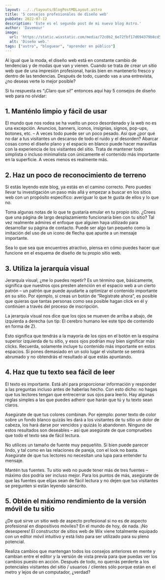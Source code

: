 ```yaml
---
layout: ../../layouts/BlogPostMDLayout.astro
title: '5 consejos profesionales de diseño web'
pubDate: 2022-07-12
description: 'Este es el segundo post de mi nuevo blog Astro.'
author: 'Davemour'
image:
  url: 'https://static.wixstatic.com/media/72c0b2_6e72fbf17d694379b8cd51db5ecbef7d~mv2.jpg/v1/fill/w_584,h_334,al_c,lg_1,q_80,enc_auto/72c0b2_6e72fbf17d694379b8cd51db5ecbef7d~mv2.jpg'
  alt: 'Diseño web.'
tags: ["astro", "bloguear", "aprender en público"]
---
```


Al igual que la moda, el diseño web está en constante cambio de tendencias y de modas que van y vienen. Cuando se trata de crear un sitio web que de una impresión profesional, harás bien en mantenerlo fresco y dentro de las tendencias. Después de todo, cuando vas a una entrevista, ¿no deseas verte lo mejor posible?

Si tu respuesta es “¡Claro que si!” entonces aquí hay 5 consejos de diseño web para no olvidar:

## 1. Manténlo limpio y fácil de usar

El mundo que nos rodea se ha vuelto un poco desordenado y la web no es una excepción. Anuncios, banners, iconos, insignias, signos, pop-ups, botones, etc. – A veces todo puede ser un poco pesado. Así que ¿por qué no dar a tus visitantes un descanso de todo el ruido y el desorden? Abarcar cosas como el diseño plano y el espacio en blanco puede hacer maravillas con la experiencia de los visitantes del sitio. Trata de mantener todo simplista o incluso minimalista con únicamente el contenido más importante en la superficie. A veces menos es realmente más.

## 2. Haz un poco de reconocimiento de terreno

Si estás leyendo este blog, ya estás en el camino correcto. Pero puedes llevar tu investigación un paso más allá y empezar a buscar en los sitios web con un propósito específico: averiguar lo que te gusta de ellos y lo que no.

Toma algunas notas de lo que te gustaría emular en tu propio sitio. ¿Crees que una página de largo desplazamiento funcionaría bien con tu sitio? Tal vez realmente admires el enfoque que alguien haya utilizado para desarrollar su página de contacto. Puede ser algo tan pequeño como la imitación del uso de un icono de flecha que apunte a un mensaje importante.

Sea lo que sea que encuentres atractivo, piensa en cómo puedes hacer que funcione en el esquema de diseño de tu propio sitio web.

## 3. Utiliza la jerarquía visual

Jerarquía visual, ¿me lo puedes repetir? Es un término que, básicamente, significa que nuestros ojos presten atención en el espacio web a un cierto patrón – un patrón que puede ayudarte a optimizar el contenido importante en su sitio. Por ejemplo, si creas un botón de “Regístrate ahora”, es posible que quieras que tantas personas como sea posible hagan click en él y continúen a través del proceso de inscripción.

La jerarquía visual nos dice que los ojos se mueven de arriba a abajo, de izquierda a derecha (un tip: El cerebro humano lee este tipo de contenido en forma de Z).

Esto significa que tendrás a la mayoría de los ojos en el botón en la esquina superior izquierda de tu sitio, y esos ojos podrían muy bien significar más clicks. Recuerda, solamente incluye tu contenido más importante en estos espacios. Si pones demasiado en un solo lugar el visitante se sentirá abrumado y no obtendrás el resultado al que estás apuntando.

## 4. Haz que tu texto sea fácil de leer

El texto es importante. Está ahí para proporcionar información y responder a las preguntas incluso antes de haberlas hecho. Con esto dicho: no hagas que tus lectores tengan que entrecerrar sus ojos para leerlo. Hay algunas reglas simples a las que puedes adherir que harán que tú y tu texto sean claros.

Asegúrate de que tus colores combinan. Por ejemplo: poner texto de color sobre un fondo blanco quizás les dará a los visitantes de tu sitio un dolor de cabeza, los hará darse por vencidos y quizás lo abandonen. Ninguno de estos resultados son deseables – así que asegúrate de que compruebes que todo el texto sea de fácil lectura.

No utilices un tamaño de fuente muy pequeñito. Si bien puede parecer lindo, y tal como en las relaciones de pareja, con el look no basta. Asegúrate de que tus lectores no necesitan una lupa para entender tu mensaje.

Mantén tus fuentes. Tu sitio web no puede tener más de tres fuentes – máximo dos podría ser incluso mejor. Para los puntos de más, asegúrate de que las fuentes que elijas sean de fácil lectura y no dejen que tus visitantes se pregunten si están leyendo sánscrito.

## 5. Obtén el máximo rendimiento de la versión móvil de tu sitio

¿De qué sirve un sitio web de aspecto profesional si no es de aspecto profesional en dispositivos móviles? En el mundo de hoy, de nada. ¡No desesperes! El constructor de sitios web de Wix viene totalmente equipado con un editor móvil intuitivo y está listo para ser utilizado para su pleno potencial.

Realiza cambios que mantengan todos los consejos anteriores en mente y cambian entre el editor y la versión de vista previa para que puedas ver los cambios puesto en acción. Después de todo, no querrás perderte a los potenciales visitantes del sitio / usuarios / clientes sólo porque están en el metro y lejos de un computador, ¿verdad?
